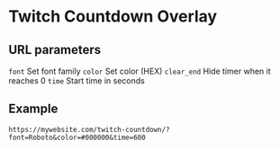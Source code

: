 # Twitch Countdown Overlay

## URL parameters

`font` Set font family
`color` Set color (HEX)
`clear_end` Hide timer when it reaches 0
`time` Start time in seconds

## Example

`https://mywebsite.com/twitch-countdown/?font=Roboto&color=#000000&time=600`